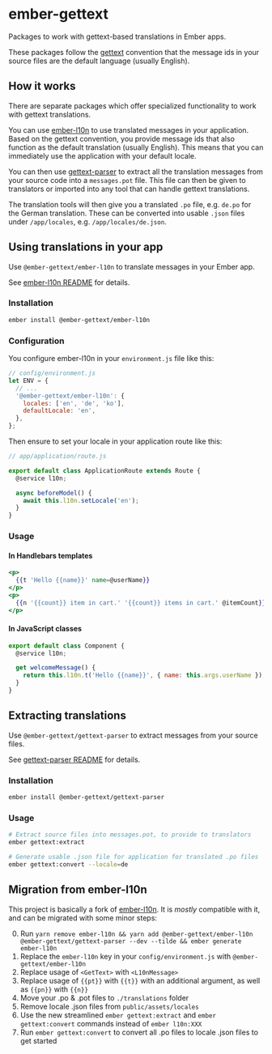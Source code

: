 # ember-gettext

Packages to work with gettext-based translations in Ember apps.

These packages follow the [gettext](https://www.gnu.org/software/gettext/) convention that the message ids in your source files are the default language (usually English).

## How it works

There are separate packages which offer specialized functionality to work with gettext translations.

You can use [ember-l10n](./packages/ember-l10n) to use translated messages in your application. Based on the gettext convention, you provide message ids that also function as the default translation (usually English). This means that you can immediately use the application with your default locale.

You can then use [gettext-parser](./packages/gettext-parser) to extract all the translation messages from your source code into a `messages.pot` file. This file can then be given to translators or imported into any tool that can handle gettext translations.

The translation tools will then give you a translated `.po` file, e.g. `de.po` for the German translation. These can be converted into usable `.json` files under `/app/locales`, e.g. `/app/locales/de.json`.

## Using translations in your app

Use `@ember-gettext/ember-l10n` to translate messages in your Ember app.

See [ember-l10n README](./packages/ember-l10n/README.md) for details.

### Installation

```sh
ember install @ember-gettext/ember-l10n
```

### Configuration

You configure ember-l10n in your `environment.js` file like this:

```js
// config/environment.js
let ENV = {
  // ...
  '@ember-gettext/ember-l10n': {
    locales: ['en', 'de', 'ko'],
    defaultLocale: 'en',
  },
};
```

Then ensure to set your locale in your application route like this:

```js
// app/application/route.js

export default class ApplicationRoute extends Route {
  @service l10n;

  async beforeModel() {
    await this.l10n.setLocale('en');
  }
}
```

### Usage

#### In Handlebars templates

```hbs
<p>
  {{t 'Hello {{name}}' name=@userName}}
</p>
<p>
  {{n '{{count}} item in cart.' '{{count}} items in cart.' @itemCount}}
</p>
```

#### In JavaScript classes

```js
export default class Component {
  @service l10n;

  get welcomeMessage() {
    return this.l10n.t('Hello {{name}}', { name: this.args.userName });
  }
}
```

## Extracting translations

Use `@ember-gettext/gettext-parser` to extract messages from your source files.

See [gettext-parser README](./packages/gettext-parser/README.md) for details.

### Installation

```sh
ember install @ember-gettext/gettext-parser
```

### Usage

```sh
# Extract source files into messages.pot, to provide to translators
ember gettext:extract

# Generate usable .json file for application for translated .po files
ember gettext:convert --locale=de
```

## Migration from ember-l10n

This project is basically a fork of [ember-l10n](https://github.com/Cropster/ember-l10n). It is _mostly_ compatible with it, and can be migrated with some minor steps:

0. Run `yarn remove ember-l10n && yarn add @ember-gettext/ember-l10n @ember-gettext/gettext-parser --dev --tilde && ember generate ember-l10n`
1. Replace the `ember-l10n` key in your `config/environment.js` with `@ember-gettext/ember-l10n`
2. Replace usage of `<GetText>` with `<L10nMessage>`
3. Replace usage of `{{pt}}` with `{{t}}` with an additional argument, as well as `{{pn}}` with `{{n}}`
4. Move your .po & .pot files to `./translations` folder
5. Remove locale .json files from `public/assets/locales`
6. Use the new streamlined `ember gettext:extract` and `ember gettext:convert` commands instead of `ember l10n:XXX`
7. Run `ember gettext:convert` to convert all .po files to locale .json files to get started